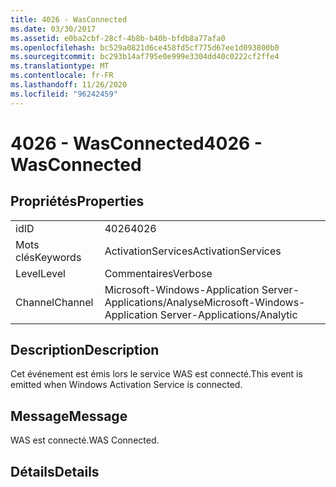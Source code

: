 ```yaml
---
title: 4026 - WasConnected
ms.date: 03/30/2017
ms.assetid: e0ba2cbf-28cf-4b8b-b40b-bfdb8a77afa0
ms.openlocfilehash: bc529a0821d6ce458fd5cf775d67ee1d093800b0
ms.sourcegitcommit: bc293b14af795e0e999e3304dd40c0222cf2ffe4
ms.translationtype: MT
ms.contentlocale: fr-FR
ms.lasthandoff: 11/26/2020
ms.locfileid: "96242459"
---
```

# <a name="4026---wasconnected"></a><span data-ttu-id="7ebbc-102">4026 - WasConnected</span><span class="sxs-lookup"><span data-stu-id="7ebbc-102">4026 - WasConnected</span></span>

## <a name="properties"></a><span data-ttu-id="7ebbc-103">Propriétés</span><span class="sxs-lookup"><span data-stu-id="7ebbc-103">Properties</span></span>  
  
|||  
|-|-|  
|<span data-ttu-id="7ebbc-104">id</span><span class="sxs-lookup"><span data-stu-id="7ebbc-104">ID</span></span>|<span data-ttu-id="7ebbc-105">4026</span><span class="sxs-lookup"><span data-stu-id="7ebbc-105">4026</span></span>|  
|<span data-ttu-id="7ebbc-106">Mots clés</span><span class="sxs-lookup"><span data-stu-id="7ebbc-106">Keywords</span></span>|<span data-ttu-id="7ebbc-107">ActivationServices</span><span class="sxs-lookup"><span data-stu-id="7ebbc-107">ActivationServices</span></span>|  
|<span data-ttu-id="7ebbc-108">Level</span><span class="sxs-lookup"><span data-stu-id="7ebbc-108">Level</span></span>|<span data-ttu-id="7ebbc-109">Commentaires</span><span class="sxs-lookup"><span data-stu-id="7ebbc-109">Verbose</span></span>|  
|<span data-ttu-id="7ebbc-110">Channel</span><span class="sxs-lookup"><span data-stu-id="7ebbc-110">Channel</span></span>|<span data-ttu-id="7ebbc-111">Microsoft-Windows-Application Server-Applications/Analyse</span><span class="sxs-lookup"><span data-stu-id="7ebbc-111">Microsoft-Windows-Application Server-Applications/Analytic</span></span>|  
  
## <a name="description"></a><span data-ttu-id="7ebbc-112">Description</span><span class="sxs-lookup"><span data-stu-id="7ebbc-112">Description</span></span>  

 <span data-ttu-id="7ebbc-113">Cet événement est émis lors le service WAS est connecté.</span><span class="sxs-lookup"><span data-stu-id="7ebbc-113">This event is emitted when Windows Activation Service is connected.</span></span>  
  
## <a name="message"></a><span data-ttu-id="7ebbc-114">Message</span><span class="sxs-lookup"><span data-stu-id="7ebbc-114">Message</span></span>  

 <span data-ttu-id="7ebbc-115">WAS est connecté.</span><span class="sxs-lookup"><span data-stu-id="7ebbc-115">WAS Connected.</span></span>  
  
## <a name="details"></a><span data-ttu-id="7ebbc-116">Détails</span><span class="sxs-lookup"><span data-stu-id="7ebbc-116">Details</span></span>
